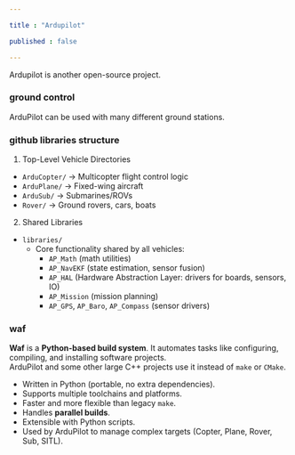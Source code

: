 ```yaml
---

title : "Ardupilot"

published : false

---
```


Ardupilot is another open-source project.


### ground control

ArduPilot can be used with many different ground stations.




### github libraries structure

1. Top-Level Vehicle Directories
- `ArduCopter/` → Multicopter flight control logic  
- `ArduPlane/` → Fixed-wing aircraft  
- `ArduSub/` → Submarines/ROVs  
- `Rover/` → Ground rovers, cars, boats  





2. Shared Libraries
- `libraries/`  
  - Core functionality shared by all vehicles:  
    - `AP_Math` (math utilities)  
    - `AP_NavEKF` (state estimation, sensor fusion)  
    - `AP_HAL` (Hardware Abstraction Layer: drivers for boards, sensors, IO)  
    - `AP_Mission` (mission planning)  
    - `AP_GPS`, `AP_Baro`, `AP_Compass` (sensor drivers)  


### waf

**Waf** is a **Python-based build system**. It automates tasks like configuring, compiling, and installing software projects.  
ArduPilot and some other large C++ projects use it instead of `make` or `CMake`.


- Written in Python (portable, no extra dependencies).  
- Supports multiple toolchains and platforms.  
- Faster and more flexible than legacy `make`.  
- Handles **parallel builds**.  
- Extensible with Python scripts.  
- Used by ArduPilot to manage complex targets (Copter, Plane, Rover, Sub, SITL).  



